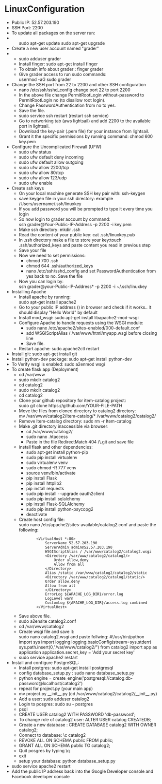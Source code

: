 # LinuxConfiguration
<ul>
<li>Public IP: 52.57.203.190</li>
<li>SSH Port: 2200</li>

<li>
To update all packages on the server run:
</li>
<li>
<ul>
sudo apt-get update
sudo apt-get upgrade
</ul>
</li>
<li>
Create a new user account named "grader"
</li>
<li>
<ul>
<li>
sudo adduser grader</li>
<li>
Install finger: sudo apt-get install finger </li>
<li> 
To obtain info about grader :
finger grader
</li>
<li>
Give grader access to run sudo commands:
<br/>
usermod -aG sudo grader</li>
</ul>
</li>


<li>
Change the SSH port from 22 to 2200 and other SSH configuration 
<ul>
<li>
nano /etc/ssh/sshd_config change port 22 to port 2200
</li>
<li>
In the above file change PermitRootLogin without-password to PermitRootLogin no (to disallow root login).
</li>
<li>
Change PasswordAuthentication from no to yes.
</li>
<li>Save  the file.</li>
<li>sudo service ssh restart (restart ssh service)</li>
<li>Go to networking tab (aws lightsail) and  add 2200 to the available port in lightsail.</li>
	

<li>Download the key-pair (.pem file) for your instance from lightsail.</li>
<li>Grant it the specific permissions by running command:
    chmod 600 key.pem</li>
</ul>

</li>
<li>
Configure the Uncomplicated Firewall (UFW)
<ul>
<li>sudo ufw status</li>
<li>sudo ufw default deny incoming</li>
<li>sudo ufw default allow outgoing</li>
<li>sudo ufw allow 2200/tcp</li>
<li>sudo ufw allow 80/tcp</li>
<li>sudo ufw allow 123/udp</li>
<li>sudo ufw enable</li>
</ul>
</li>

<li>
Create ssh keys
<ul>
<li>
On your local machine generate SSH key pair with: ssh-keygen
</li>
<li>save keygen file in your ssh directory: example /Users/username/.ssh/linuxkey</li>
<li>If  you add password you will be prompted to type it  every time you login </li>
<li>So now login to grader account by command:<br>ssh grader@Your-Public-IP-Address -p 2200 -i key.pem </li>
<li>
Make ssh directory: mkdir .ssh
</li>
<li>Read the content of your public key: cat .ssh/linuxkey.pub </li>
<li>In .ssh directory make a file to store your key:touch .ssh/authorized_keys and paste content you read in previous step </li>
<li>Save your file</li>
<li>Now we need to set permissions:<br>
<ul>
<li>chmod 700 .ssh</li>
<li>chmod 644 .ssh/authorized_keys</li>
<li>nano /etc/ssh/sshd_config and set PasswordAuthentication from yes back to no. Save  the file </li>
</ul>
<li>Now you can login by:<br/>
ssh grader@your-Public-IP-Address* -p 2200 -i ~/.ssh/linuxkey
</li>
</li>
</ul>	

<li>
Installing Apache
<ul>
<li>Install apache by  running: <br/>
			sudo apt-get install apache2
</li>
<li>Go to your public IP address () in browser and check  if it works.. It should display "Hello World" by default</li>
<li>Install mod_wsgi: sudo apt-get install libapache2-mod-wsgi</li>
<li>Configure Apache to handle requests using the WSGI module:
<ul>
<li>sudo nano /etc/apache2/sites-enabled/000-default.conf</li>
<li>add WSGIScriptAlias / /var/www/html/myapp.wsgi before </VirtualHost> closing line</li>
<li>Save file.</li>
</ul>

</li>
<li>Restart apache: sudo apache2ctl restart</li>
</ul>

</li>

<li>
Install git: sudo apt-get install git 

</li>
<li>Install python-dev package: sudo apt-get install python-dev </li>
<li>To Verify wsgi is enabled: sudo a2enmod wsgi</li>

<li>To create flask app (Deployment)
<ul>
<li>cd /var/www</li>
<li>sudo mkdir catalog2</li>
<li>cd catalog2</li>
<li>sudo mkdir catalog2</li>
<li>cd catalog2</li>

</ul>

<ul>
<li>Clone your github repository for  item-catalog project:<br>
sudo git clone https://github.com/YOUR-FILE-PATH
</li>
<li>Move the files from cloned directory to catalog2 directory:<br>
mv /var/www/catalog2/Item-catalog/* /var/www/catalog2/catalog2/
</li>
<li>Remove Item-catalog directory: sudo rm -r Item-catalog </li>
<li>Make .git directory inaccessible via browser: 
<ul>
<li>cd /var/www/catalog2/</li>
<li>sudo nano .htaccess</li>
<li>Paste in the file RedirectMatch 404 /\.git and save  file</li>
</ul>

</li>

<li>
install flask and other dependencies:
<ul>
<li>sudo apt-get install python-pip</li>
<li>sudo pip install virtualenv</li>
<li>sudo virtualenv venv</li>
<li>sudo chmod -R 777 venv</li>
<li>source venv/bin/activate</li>
<li>pip install Flask</li>
<li>pip install httplib2</li>
<li>pip install requests</li>
<li>sudo pip install --upgrade oauth2client</li>
<li>sudo pip install sqlalchemy</li>
<li>pip install Flask-SQLAlchemy</li>
<li>sudo pip install python-psycopg2</li>
<li>deactivate</li>
</ul>
</li>
<li>
Create host config file:<br> sudo nano /etc/apache2/sites-available/catalog2.conf and paste the following:<br/>
			
			<VirtualHost *:80>
  				ServerName 52.57.203.190
  				ServerAdmin admin@52.57.203.190
  				WSGIScriptAlias / /var/www/catalog2/catalog2.wsgi
  				<Directory /var/www/catalog2/catalog2/>
      				Order allow,deny
      				Allow from all
  				</Directory>
  				Alias /static /var/www/catalog2/catalog2/static
  				<Directory /var/www/catalog2/catalog2/static/>
      			Order allow,deny
      			Allow from all
  				</Directory>
  				ErrorLog ${APACHE_LOG_DIR}/error.log
  				LogLevel warn
  				CustomLog ${APACHE_LOG_DIR}/access.log combined
			</VirtualHost>	
</li>
<li>
Save above file.
</li>
<li>sudo a2ensite catalog2.conf</li>
<li>cd /var/www/catalog2</li>
<li>Create wsgi file and save it:<br>
sudo nano catalog2.wsgi and  paste follwing:
      #!/usr/bin/python
      import sys
      import logging
      logging.basicConfig(stream=sys.stderr)
      sys.path.insert(0,"/var/www/catalog2/")
      from catalog2 import app as application
      application.secret_key = 'Add your secret key'
  			
</li>
<li>sudo service apache2 restart

</li>



</ul>

<li>
Install and configure PostgreSQL:
<ul>
<li>Install postgres: sudo apt-get install postgresql</li>
<li>config database_setup.py : sudo nano database_setup.py</li>
<li>python engine = create_engine('postgresql://catalog:db-password@localhost/catalog2')</li>
<li>repeat for project.py (your main app)</li>
<li>mv project.py __init__.py (cd /var/www/catalog2/catalog2/__init__.py)</li>
<li>Add a user: sudo adduser catalog2</li>
<li>Login to posgres: sudo su - postgres</li>
<li>psql</li>
<li>CREATE USER catalog2 WITH PASSWORD 'db-password';</li>
<li>To change role of catalog2 user: ALTER USER catalog CREATEDB;</li>
<li>Create  a new database : CREATE DATABASE catalog2 WITH OWNER catalog2;</li>
<li>Connect to database: \c catalog2</li>
<li>REVOKE ALL ON SCHEMA public FROM public;</li>
<li>GRANT ALL ON SCHEMA public TO catalog2;</li>
<li>Quit posgres by typing \q</li>
<li>exit</li>
<li>setup your database: python database_setup.py</li>
</ul>

</li>
<li>sudo service apache2 restart</li>
<li>Add the public IP address back into the Google Developer console and Facebook developer console</li>
</li>


</ul>
